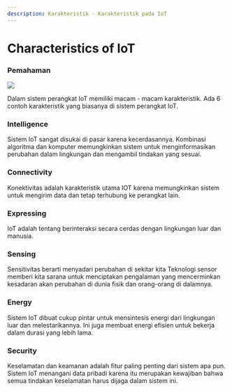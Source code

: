 ```yaml
---
description: Karakteristik - Karakteristik pada IoT
---
```


# Characteristics of IoT

### Pemahaman

![](https://lh6.googleusercontent.com/Bee_UMQcJoMVQwddWzyB-i0Ufq4DJpz61BWxE1F_wfyATHn8sX2Ix8yvY7t1ggQ-VymmSogqjallx_pCtvbrWU8-oyhAUv2-1aem7FBUHpeUm2cNqB42Oewxk825DpYyNoXiq6o)

Dalam sistem perangkat IoT memiliki macam - macam karakteristik. Ada 6 contoh karakteristik yang biasanya di sistem perangkat IoT.

### Intelligence

Sistem IoT sangat disukai di pasar karena kecerdasannya. Kombinasi algoritma dan komputer memungkinkan sistem untuk menginformasikan perubahan dalam lingkungan dan mengambil tindakan yang sesuai.

### Connectivity

Konektivitas adalah karakteristik utama IOT karena memungkinkan sistem untuk mengirim data dan tetap terhubung ke perangkat lain.

### Expressing

IoT adalah tentang berinteraksi secara cerdas dengan lingkungan luar dan manusia.

### Sensing

Sensitivitas berarti menyadari perubahan di sekitar kita Teknologi sensor memberi kita sarana untuk menciptakan pengalaman yang mencerminkan kesadaran akan perubahan di dunia fisik dan orang-orang di dalamnya.

### Energy

Sistem IoT dibuat cukup pintar untuk mensintesis energi dari lingkungan luar dan melestarikannya. Ini juga membuat energi efisien untuk bekerja dalam durasi yang lebih lama.

### Security

Keselamatan dan keamanan adalah fitur paling penting dari sistem apa pun. Sistem IoT menangani data pribadi karena itu merupakan kewajiban bahwa semua tindakan keselamatan harus dijaga dalam sistem ini.

